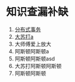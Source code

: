 # 知识查漏补缺
1. [分布式事务](https://mp.weixin.qq.com/s?__biz=MzAxNTMwMzAwNQ==&mid=503833858&idx=1&sn=f76f44ce7e2ee4f14a09aa2193a18318&chksm=00756d303702e426a4c0ed8577c40559a2ac8d37478d005fcdca0f3e6705a2b651a28ebc8375&mpshare=1&scene=1&srcid=&sharer_sharetime=1590914293336&sharer_shareid=d36bc0cdd137e9edbb1ca8ae0df045a6&key=fab2643fa86b7035c5489dacb1087d923ad9d7aa095aaead2765132f8d4741827f4ad9f97845a51025b41b25bf61607d482aeb4933850dac1f76375369f3f12f46ff6a4e6a557f17650a644dd4fb5a40&ascene=1&uin=MTI3NzE3MDgw&devicetype=Windows+10+x64&version=62090070&lang=zh_CN&exportkey=A2KiIIjog79qu2DaW9CQaY0%3D&pass_ticket=2Jo%2BNedjk%2FPRwijGbBrhvSrdk8b2Gqu0V3NebF1jNfk%3D)
2. [大苏打a](https://github.com/jinsheng512/blog/blob/master/com/jin/src/Test.java)
3. 大师傅爱上放大
4. 阿斯顿阿斯顿a
5. 阿斯顿阿斯顿asd
6. 大苏打阿斯顿阿斯顿
7. 阿斯顿阿斯顿